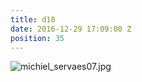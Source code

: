 ```yaml
---
title: d18
date: 2016-12-29 17:09:00 Z
position: 35
---
```


![michiel_servaes07.jpg](/uploads/michiel_servaes07.jpg)